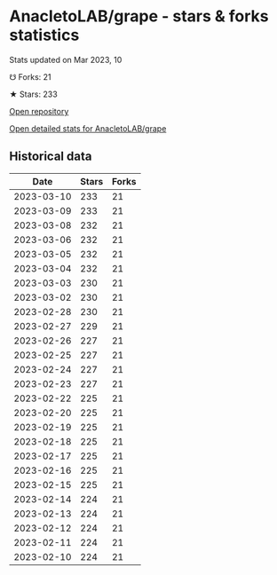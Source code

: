 # AnacletoLAB/grape - stars & forks statistics

Stats updated on Mar 2023, 10

☋ Forks: 21

★ Stars: 233

[Open repository](https://github.com/AnacletoLAB/grape)

[Open detailed stats for AnacletoLAB/grape](https://reviewgithub.com/rep/AnacletoLAB/grape)

## Historical data
| Date | Stars | Forks |
|------|-------|-------|
| 2023-03-10 | 233 | 21 | 
| 2023-03-09 | 233 | 21 | 
| 2023-03-08 | 232 | 21 | 
| 2023-03-06 | 232 | 21 | 
| 2023-03-05 | 232 | 21 | 
| 2023-03-04 | 232 | 21 | 
| 2023-03-03 | 230 | 21 | 
| 2023-03-02 | 230 | 21 | 
| 2023-02-28 | 230 | 21 | 
| 2023-02-27 | 229 | 21 | 
| 2023-02-26 | 227 | 21 | 
| 2023-02-25 | 227 | 21 | 
| 2023-02-24 | 227 | 21 | 
| 2023-02-23 | 227 | 21 | 
| 2023-02-22 | 225 | 21 | 
| 2023-02-20 | 225 | 21 | 
| 2023-02-19 | 225 | 21 | 
| 2023-02-18 | 225 | 21 | 
| 2023-02-17 | 225 | 21 | 
| 2023-02-16 | 225 | 21 | 
| 2023-02-15 | 225 | 21 | 
| 2023-02-14 | 224 | 21 | 
| 2023-02-13 | 224 | 21 | 
| 2023-02-12 | 224 | 21 | 
| 2023-02-11 | 224 | 21 | 
| 2023-02-10 | 224 | 21 | 

